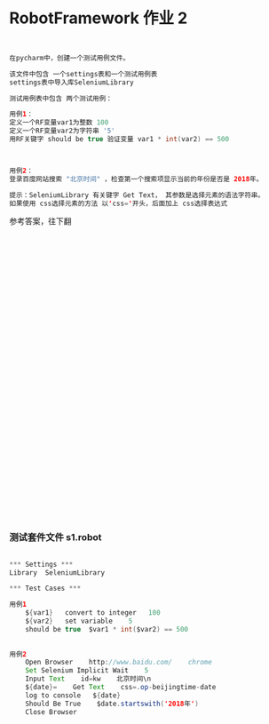 # RobotFramework 作业 2



```java


在pycharm中，创建一个测试用例文件。

该文件中包含 一个settings表和一个测试用例表
settings表中导入库SeleniumLibrary

测试用例表中包含 两个测试用例：

用例1：
定义一个RF变量var1为整数 100
定义一个RF变量var2为字符串 '5'
用RF关键字 should be true 验证变量 var1 * int(var2) == 500



用例2：
登录百度网站搜索 "北京时间" ，检查第一个搜索项显示当前的年份是否是 2018年。 

提示：SeleniumLibrary 有关键字 Get Text， 其参数是选择元素的语法字符串。
如果使用 css选择元素的方法 以'css='开头，后面加上 css选择表达式


```

参考答案，往下翻





<br><br><br><br><br><br><br><br><br><br><br><br><br><br><br><br><br><br><br><br><br><br><br><br><br><br><br><br><br><br>
### 测试套件文件  s1.robot
```java

*** Settings ***
Library  SeleniumLibrary

*** Test Cases ***

用例1
    ${var1}   convert to integer   100
    ${var2}   set variable    5
    should be true  $var1 * int($var2) == 500
    
    
用例2
    Open Browser    http://www.baidu.com/    chrome
    Set Selenium Implicit Wait    5
    Input Text    id=kw    北京时间\n
    ${date}=    Get Text    css=.op-beijingtime-date
    log to console   ${date}
    Should Be True    $date.startswith('2018年')
    Close Browser

```
